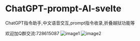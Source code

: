 # ChatGPT-prompt-AI-svelte
ChatGPT指令助手,中文语音交互,prompt指令收录,折叠越狱功能等

欢迎加Q群交流:728615087
![image1](https://docsauth.telidy.cn/1.png)
![image2](https://docsauth.telidy.cn/2.png)
